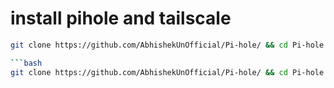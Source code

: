 # install pihole and tailscale

```bash
git clone https://github.com/AbhishekUnOfficial/Pi-hole/ && cd Pi-hole && bash tailscale.sh

```bash
git clone https://github.com/AbhishekUnOfficial/Pi-hole/ && cd Pi-hole && bash tailscale.sh
